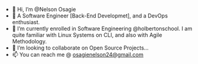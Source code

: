 - 👋 Hi, I’m @Nelson Osagie
- 👀 A Software Engineer [Back-End Developmet], and a DevOps enthusiast.
- 🌱 I’m currently enrolled in Software Engineering @holbertonschool. I am quite familiar with Linux Systems on CLI, and also with Agile Methodology.
- 💞️ I’m looking to collaborate on Open Source Projects...
- 📫 You can reach me @ osagienelson24@gmail.com

<!---
Nelgit007/Nelgit007 is a ✨ special ✨ repository because its `README.md` (this file) appears on your GitHub profile.
You can click the Preview link to take a look at your changes.
--->
